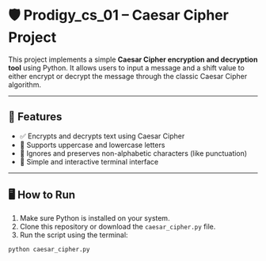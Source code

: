 
# 🛡️ Prodigy_cs_01 – Caesar Cipher Project

This project implements a simple **Caesar Cipher encryption and decryption tool** using Python. It allows users to input a message and a shift value to either encrypt or decrypt the message through the classic Caesar Cipher algorithm.

---

## 🔑 Features

- ✅ Encrypts and decrypts text using Caesar Cipher
- 🔡 Supports uppercase and lowercase letters
- 🚫 Ignores and preserves non-alphabetic characters (like punctuation)
- 🎯 Simple and interactive terminal interface

---

## 🖥️ How to Run

1. Make sure Python is installed on your system.
2. Clone this repository or download the `caesar_cipher.py` file.
3. Run the script using the terminal:

```bash
python caesar_cipher.py
